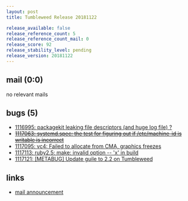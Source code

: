```yaml
---
layout: post
title: Tumbleweed Release 20181122

release_available: false
release_reference_count: 5
release_reference_count_mail: 0
release_score: 92
release_stability_level: pending
release_version: 20181122
---
```


## mail (0:0)

no relevant mails

## bugs (5)

<!--more-->

- [1116995: packagekit leaking file descriptors (and huge log file) ?](https://bugzilla.opensuse.org/show_bug.cgi?id=1116995)
- ~~[1117063: systemd.spec: the test for figuring out if /etc/machine-id is writable is incorrect](https://bugzilla.opensuse.org/show_bug.cgi?id=1117063)~~
- [1117095: vc4: Failed to allocate from CMA, graphics freezes](https://bugzilla.opensuse.org/show_bug.cgi?id=1117095)
- [1117113: ruby2.5: make: invalid option -- 'x' in build](https://bugzilla.opensuse.org/show_bug.cgi?id=1117113)
- [1117121: \[METABUG\] Update guile to 2.2 on Tumbleweed](https://bugzilla.opensuse.org/show_bug.cgi?id=1117121)



## links

- [mail announcement](https://lists.opensuse.org/opensuse-factory/2018-11/msg00277.html)
